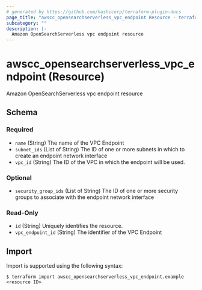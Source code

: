 ```yaml
---
# generated by https://github.com/hashicorp/terraform-plugin-docs
page_title: "awscc_opensearchserverless_vpc_endpoint Resource - terraform-provider-awscc"
subcategory: ""
description: |-
  Amazon OpenSearchServerless vpc endpoint resource
---
```


# awscc_opensearchserverless_vpc_endpoint (Resource)

Amazon OpenSearchServerless vpc endpoint resource



<!-- schema generated by tfplugindocs -->
## Schema

### Required

- `name` (String) The name of the VPC Endpoint
- `subnet_ids` (List of String) The ID of one or more subnets in which to create an endpoint network interface
- `vpc_id` (String) The ID of the VPC in which the endpoint will be used.

### Optional

- `security_group_ids` (List of String) The ID of one or more security groups to associate with the endpoint network interface

### Read-Only

- `id` (String) Uniquely identifies the resource.
- `vpc_endpoint_id` (String) The identifier of the VPC Endpoint

## Import

Import is supported using the following syntax:

```shell
$ terraform import awscc_opensearchserverless_vpc_endpoint.example <resource ID>
```
